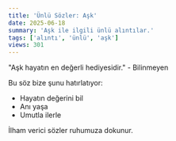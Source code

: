 ```yaml
---
title: 'Ünlü Sözler: Aşk'
date: 2025-06-18
summary: 'Aşk ile ilgili ünlü alıntılar.'
tags: ['alıntı', 'ünlü', 'aşk']
views: 301
---
```


"Aşk hayatın en değerli hediyesidir." - Bilinmeyen

Bu söz bize şunu hatırlatıyor:
- Hayatın değerini bil
- Anı yaşa
- Umutla ilerle

İlham verici sözler ruhumuza dokunur.